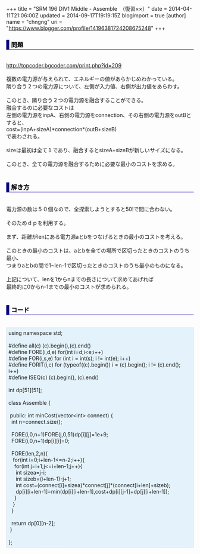 +++
title = "SRM 196 DIV1 Middle - Assemble　（復習××）"
date = 2014-04-11T21:06:00Z
updated = 2014-09-17T19:19:15Z
blogimport = true 
[author]
	name = "chngng"
	uri = "https://www.blogger.com/profile/14196381724208675248"
+++

<div dir="ltr" style="text-align: left;" trbidi="on"><h3 style="border-bottom: 2px solid slateblue; border-left: 8px solid navy; color: black; padding: 0px 0px 1px 5px;">問題 </h3><br /><a href="http://topcoder.bgcoder.com/print.php?id=209" target="_blank">http://topcoder.bgcoder.com/print.php?id=209</a><br /><br />複数の電力源が与えられて、エネルギーの値があらかじめわかっている。<br />隣り合う２つの電力源について、左側が入力値、右側が出力値をあらわす。<br /><br />このとき、隣り合う２つの電力源を融合することができる。<br />融合するのに必要なコストは<br />左側の電力源をinpA、右側の電力源をconnection、その右側の電力源をoutBとすると、<br />cost=(inpA+sizeA)*connection*(outB+sizeB)<br />で表わされる。<br /><br />sizeは最初は全て１であり、融合するとsizeA+sizeBが新しいサイズになる。<br /><br />このとき、全ての電力源を融合するために必要な最小のコストを求める。<br /><br /><h3 style="border-bottom: 2px solid slateblue; border-left: 8px solid navy; color: black; padding: 0px 0px 1px 5px;">解き方 </h3><br />電力源の数は５０個なので、全探索しようとすると50!で間に合わない。<br /><br />そのためｄｐを利用する。<br /><br />まず、距離がlenにある電力源aとbをつなげるときの最小のコストを考える。<br /><br />このときの最小のコストは、aとbを全ての場所で区切ったときのコストのうち最小、<br />つまりaとbの間で1~len-1で区切ったときのコストのうち最小のものになる。<br /><br />上記について、lenを1からnまでの長さについて求めてあげれば<br />最終的に0からn-1までの最小のコストが求められる。<br /><br /><h3 style="border-bottom: 2px solid slateblue; border-left: 8px solid navy; color: black; padding: 0px 0px 1px 5px;">コード </h3><br /><div style="background-color: #e3f2fb; border: 1px dotted #CCCCCC; padding: 5px;">using namespace std;<br /><br />#define all(c) (c).begin(),(c).end()<br />#define FORE(i,d,e) for(int i=d;i&lt;e;i++)<br />#define FOR(i,s,e) for (int i = int(s); i != int(e); i++)<br />#define FORIT(i,c) for (typeof((c).begin()) i = (c).begin(); i != (c).end(); i++)<br />#define ISEQ(c) (c).begin(), (c).end()<br /><br />int dp[51][51];<br /><br />class Assemble {<br /><br /><span class="Apple-tab-span" style="white-space: pre;"> </span>public: int minCost(vector&lt;int&gt; connect) {<br /><span class="Apple-tab-span" style="white-space: pre;">  </span>int n=connect.size();<br /><br /><span class="Apple-tab-span" style="white-space: pre;">  </span>FORE(i,0,n+1)FORE(j,0,51)dp[i][j]=1e+9;<br /><span class="Apple-tab-span" style="white-space: pre;">  </span>FORE(i,0,n+1)dp[i][i]=0;<br /><br /><span class="Apple-tab-span" style="white-space: pre;">  </span>FORE(len,2,n){<br /><span class="Apple-tab-span" style="white-space: pre;">   </span>for(int i=0;i+len-1&lt;=n-2;i++){<br /><span class="Apple-tab-span" style="white-space: pre;">    </span>for(int j=i+1;j&lt;=i+len-1;j++){<br /><span class="Apple-tab-span" style="white-space: pre;">     </span>int sizea=j-i;<br /><span class="Apple-tab-span" style="white-space: pre;">     </span>int sizeb=(i+len-1)-j+1;<br /><span class="Apple-tab-span" style="white-space: pre;">     </span>int cost=(connect[i]+sizea)*connect[j]*(connect[i+len]+sizeb);<br /><span class="Apple-tab-span" style="white-space: pre;">     </span>dp[i][i+len-1]=min(dp[i][i+len-1],cost+dp[i][j-1]+dp[j][i+len-1]);<br /><span class="Apple-tab-span" style="white-space: pre;">    </span>}<br /><span class="Apple-tab-span" style="white-space: pre;">   </span>}<br /><span class="Apple-tab-span" style="white-space: pre;">  </span>}<br /><br /><span class="Apple-tab-span" style="white-space: pre;">  </span>return dp[0][n-2];<br /><span class="Apple-tab-span" style="white-space: pre;"> </span>}<br /><br />};</div></div>
